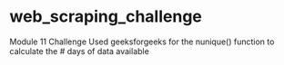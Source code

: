 # web_scraping_challenge
Module 11 Challenge
Used geeksforgeeks for the nunique() function to calculate the # days of data available